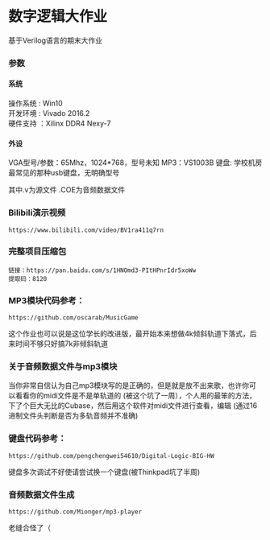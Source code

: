 # 数字逻辑大作业
基于Verilog语言的期末大作业
### 参数
#### 系统
操作系统   : Win10    
开发环境   : Vivado 2016.2  
硬件支持   ：Xilinx DDR4 Nexy-7
#### 外设
VGA型号/参数：65Mhz，1024\*768，型号未知
MP3：VS1003B
键盘: 学校机房最常见的那种usb键盘，无明确型号

其中.v为源文件
.COE为音频数据文件
### Bilibili演示视频
```
https://www.bilibili.com/video/BV1ra411q7rn
```
### 完整项目压缩包
```
链接：https://pan.baidu.com/s/1HNOmd3-PItHPnrIdr5xoWw 
提取码：8120
```

### MP3模块代码参考：
```
https://github.com/oscarab/MusicGame
```
这个作业也可以说是这位学长的改进版，最开始本来想做4k倾斜轨道下落式，后来时间不够只好搞7k非倾斜轨道

### 关于音频数据文件与mp3模块
当你非常自信认为自己mp3模块写的是正确的，但是就是放不出来歌，也许你可以看看你的midi文件是不是单轨道的
(被这个坑了一周），个人用的最笨的方法，下了个巨大无比的Cubase，然后用这个软件对midi文件进行查看，编辑
(通过16进制文件头判断是否为多轨音频并不准确)

### 键盘代码参考：
```
https://github.com/pengchengwei54610/Digital-Logic-BIG-HW
```
键盘多次调试不好使请尝试换一个键盘(被Thinkpad坑了半周)

### 音频数据文件生成
```
https://github.com/Mionger/mp3-player
```



老缝合怪了（
